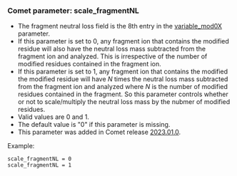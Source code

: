 ### Comet parameter: scale_fragmentNL

- The fragment neutral loss field is the 8th entry in the [variable_mod0X](variable_modXX.html)
parameter.
- If this parameter is set to 0, any fragment ion that contains the modified
residue will also have the neutral loss mass subtracted from the fragment ion
and analyzed. This is irrespective of the number of modified residues contained
in the fragment ion.
- If this parameter is set to 1, any fragment ion that contains the modified
the modified residue will have _N_ times the neutral loss mass subtracted from
the fragment ion and analyzed where _N_ is the number of modified residues
contained in the fragment.  So this parameter controls whether or not to
scale/multiply the neutral loss mass by the nubmer of modified residues.
- Valid values are 0 and 1.
- The default value is "0" if this parameter is missing.
- This parameter was added in Comet release [2023.01.0](Comet/releases/release_202301.html).

Example:
```
scale_fragmentNL = 0
scale_fragmentNL = 1
```
